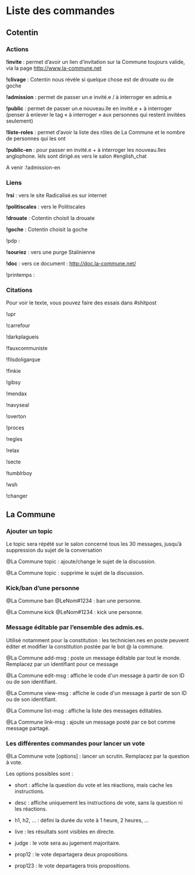 # Liste des commandes

## Cotentin 

### Actions
**!invite** : permet d’avoir un lien d’invitation sur la Commune toujours valide, via la page http://www.la-commune.net 

**!clivage** : Cotentin nous révèle si quelque chose est de drouate ou de goche

**!admission** : permet de passer un.e invité.e / à interroger en admis.e

**!public** : permet de passer un.e nouveau.lle en invité.e + à interroger (penser à enlever le tag « à interroger » aux personnes qui restent invitées seulement)

**!liste-roles** : permet d’avoir la liste des rôles de La Commune et le nombre de personnes qui les ont

**!public-en** : pour passer en invité.e + à interroger les nouveau.lles anglophone. Iels sont dirigé.es vers le salon #english_chat

A venir :!admission-en

### Liens
**!rsi** : vers le site Radicalisé.es sur internet

**!politiscales** : vers le Politiscales

**!drouate** : Cotentin choisit la drouate

**!goche** : Cotentin choisit la goche

!pdp : 

**!souriez** : vers une purge Stalinienne

**!doc** : vers ce document : http://doc.la-commune.net/

!printemps : 

### Citations

Pour voir le texte, vous pouvez faire des essais dans #shitpost

!upr

!carrefour

!darkplagueis

!fauxcommuniste

!filsdoligarque

!finkie

!gibsy

!mendax

!navyseal

!overton

!proces

!regles

!relax

!secte

!tumblrboy

!wsh

!changer

## La Commune

### Ajouter un topic

Le topic sera répété sur le salon concerné tous les 30 messages, jusqu’à suppression du sujet de la conversation

@La Commune topic <texte> : ajoute/change le sujet de la discussion. 

@La Commune topic : supprime le sujet de la discussion. 

### Kick/ban d’une personne

@La Commune ban @LeNom#1234 : ban une personne. 

@La Commune kick @LeNom#1234 : kick une personne. 

### Message éditable par l’ensemble des admis.es. 

Utilisé notamment pour la constitution : les technicien.nes en poste peuvent éditer et modifier la constitution postée par le bot @ la commune.

@La Commune add-msg <name> <texte> : poste un message éditable par tout le monde. Remplacez <name> par un identifiant pour ce message 

@La Commune edit-msg <name> <texte> : affiche le code d'un message à partir de son ID ou de son identifiant. 

@La Commune view-msg <name ou id> : affiche le code d'un message à partir de son ID ou de son identifiant. 

@La Commune list-msg : affiche la liste des messages éditables. 

@La Commune link-msg <name> <channelId> <msgId> : ajoute un message posté par ce bot comme message partagé. 

### Les différentes commandes pour lancer un vote

@La Commune vote [options] <texte> : lancer un scrutin. Remplacez <texte> par la question à vote. 

Les options possibles sont : 

* short : affiche la question du vote et les réactions, mais cache les instructions.

* desc : affiche uniquement les instructions de vote, sans la question ni les réactions.

* h1, h2, ... : défini la durée du vote à 1 heure, 2 heures, ...

* live : les résultats sont visibles en directe.

* judge : le vote sera au jugement majoritaire.

* prop12 : le vote departagera deux propositions.

* prop123 : le vote departagera trois propositions. 

